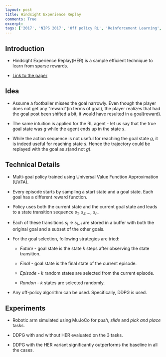 ```yaml
---
layout: post
title: Hindsight Experience Replay
comments: True
excerpt: 
tags: ['2017', 'NIPS 2017', 'Off policy RL', 'Reinforcement Learning', 'Sample Efficient', AI, NIPS, RL]
---
```


## Introduction

* Hindsight Experience Replay(HER) is a sample efficient technique to learn from sparse rewards.

* [Link to the paper](https://arxiv.org/abs/1707.01495)

## Idea

* Assume a footballer misses the goal narrowly. Even though the player does not get any "reward"(in terms of goal), the player realizes that had the goal post been shifted a bit, it would have resulted in a goal(reward).

* The same intuition is applied for the RL agent - let us say that the true goal state was *g* while the agent ends up in the state *s*. 

* While the action sequence is not useful for reaching the goal state *g*, it is indeed useful for reaching state *s*. Hence the trajectory could be replayed with the goal as *s*(and not *g*).

## Technical Details

* Multi-goal policy trained using Universal Value Function Approximation (UVFA).

* Every episode starts by sampling a start state and a goal state. Each goal has a different reward function.

* Policy uses both the current state and the current goal state and leads to a state transition sequence *s<sub>1</sub>, s<sub>2</sub>,..., s<sub>n</sub>*.

* Each of these transitions *s<sub>i</sub> -> s<sub>i+1</sub>* are stored in a buffer with both the original goal and a subset of the other goals. 

* For the goal selection, following strategies are tried:

    * *Future* - goal state is the state *k* steps after observing the state transition.

    * *Final* - goal state is the final state of the current episode.

    * *Episode* - *k* random states are selected from the current episode.

    * *Randon* - *k* states are selected randomly.

* Any off-policy algorithm can be used. Specifically, DDPG is used.

## Experiments

* Robotic arm simulated using MuJoCo for *push*, *slide* and *pick and place* tasks.

* DDPG with and without HER evaluated on the 3 tasks.

* DDPG with the HER variant significantly outperforms the baseline in all the cases.